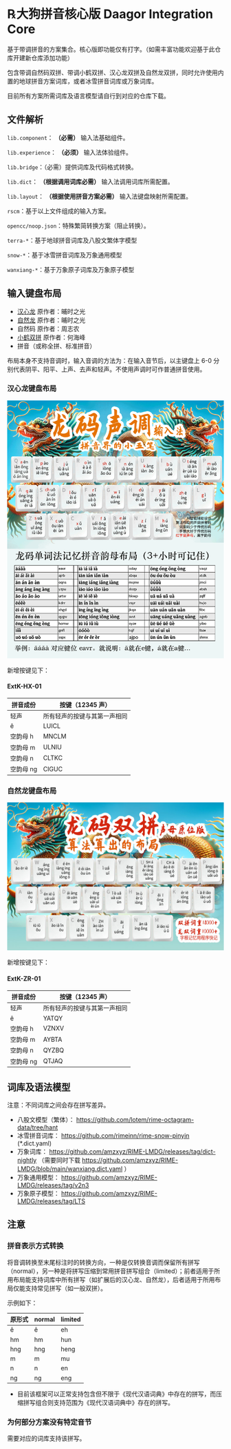 # ℞大狗拼音核心版 Daagor Integration Core

基于带调拼音的方案集合。核心版即功能仅有打字。（如需丰富功能欢迎基于此仓库开建新仓库添加功能）

包含带调自然码双拼、带调小鹤双拼、汉心龙双拼及自然龙双拼，同时允许使用内置的地球拼音方案词库，或者冰雪拼音词库或万象词库。

目前所有方案所需词库及语言模型请自行到对应的仓库下载。

## 文件解析

`lib.component`： **（必需）** 输入法基础组件。

`lib.experience`： **（必须）** 输入法体验组件。

`lib.bridge`：（必需）提供词库及代码格式转换。

`lib.dict`： **（根据调用词库必需）** 输入法调用词库所需配置。

`lib.layout`： **（根据使用拼音方案必需）** 输入法键盘映射所需配置。

`rscm`：基于以上文件组成的输入方案。

`opencc/noop.json`：特殊繁简转换方案（阻止转换）。

`terra-*`：基于地球拼音词库及八股文繁体字模型

`snow-*`：基于冰雪拼音词库及万象通用模型

`wanxiang-*`：基于万象原子词库及万象原子模型

## 输入键盘布局

- [汉心龙](https://hanxinma.gitlab.io/longma) 原作者：晡时之光
- [自然龙](https://hanxinma.gitlab.io/longma/zrl) 原作者：晡时之光
- 自然码 原作者：周志农
- [小鹤双拼](https://flypy.com/) 原作者：何海峰
- 拼音（或称全拼、标准拼音）

布局本身不支持音调时，输入音调的方法为：在输入音节后，以主键盘上 6-0 分别代表阴平、阳平、上声、去声和轻声。不使用声调时可作普通拼音使用。

### 汉心龙键盘布局

![键盘布局](image/hxlong-2025-01.png)

新增按键见下：

#### ExtK-HX-01

| 拼音成份 | 按键（12345 声） |
|--------|----------------|
| 轻声 | 所有轻声的按键与其第一声相同 |
| ê | LUICL |
| 空韵母 h | MNCLM |
| 空韵母 m | ULNIU |
| 空韵母 n | CLTKC |
| 空韵母 ng | CIGUC |

### 自然龙键盘布局

![键盘布局](image/zrlong-2025-01.jpg)

新增按键见下：

#### ExtK-ZR-01

| 拼音成份 | 按键（12345 声） |
|--------|----------------|
| 轻声 | 所有轻声的按键与其第一声相同 |
| ê | YATQY |
| 空韵母 h | VZNXV |
| 空韵母 m | AYBTA |
| 空韵母 n | QYZBQ |
| 空韵母 ng | QTJAQ |

## 词库及语法模型

注意：不同词库之间会存在拼写差异。

- 八股文模型（繁体）： https://github.com/lotem/rime-octagram-data/tree/hant
- 冰雪拼音词库： https://github.com/rimeinn/rime-snow-pinyin (*.dict.yaml)
- 万象词库： https://github.com/amzxyz/RIME-LMDG/releases/tag/dict-nightly （需要同时下载 https://github.com/amzxyz/RIME-LMDG/blob/main/wanxiang.dict.yaml ）
- 万象通用模型： https://github.com/amzxyz/RIME-LMDG/releases/tag/v2n3
- 万象原子模型： https://github.com/amzxyz/RIME-LMDG/releases/tag/LTS

## 注意

### 拼音表示方式转换

将音调转换至末尾标注时的转换方向，一种是仅转换音调而保留所有拼写（normal），另一种是将拼写压缩到常用拼音拼写组合（limited）；前者适用于所用布局能支持词库中所有拼写（如扩展后的汉心龙、自然龙），后者适用于所用布局仅能支持常见拼写（如一般双拼）。

示例如下：

| 原形式 | normal | limited |
|----|----|----|
| ê | ê | eh |
| hm | hm | hun |
| hng | hng | heng |
| m | m | mu |
| n | n | en |
| ng | ng | eng |

- 目前该框架可以正常支持包含但不限于《现代汉语词典》中存在的拼写，而压缩拼写组合则支持范围为《现代汉语词典中》存在的拼写。

### 为何部分方案没有特定音节

需要对应的词库支持该拼写。
